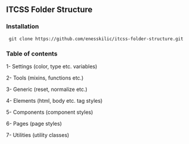 ## ITCSS Folder Structure

### Installation

``` git clone https://github.com/enesskilic/itcss-folder-structure.git```

### Table of contents
1- Settings (color, type etc. variables)

2- Tools (mixins, functions etc.)

3- Generic (reset, normalize etc.)

4- Elements (html, body etc. tag styles)

5- Components (component styles)

6- Pages (page styles)

7- Utilities (utility classes)
